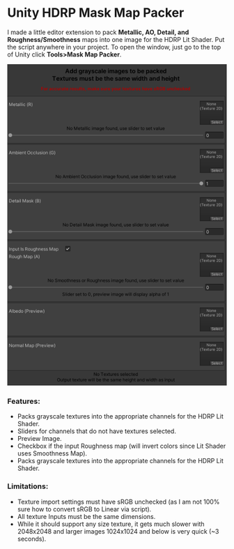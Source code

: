 # Unity HDRP Mask Map Packer

I made a little editor extension to pack 
**Metallic, AO, Detail, and Roughness/Smoothness** maps into one image for the HDRP Lit Shader. 
Put the script anywhere in your project. To open the window, just go to the top of Unity click **Tools>Mask Map Packer**.


![Unity HDRP Mask Map Packer](image/screenshot.png)


### Features:
* Packs grayscale textures into the appropriate channels for the HDRP Lit Shader.
* Sliders for channels that do not have textures selected.
* Preview Image.
* Checkbox if the input Roughness map (will invert colors since Lit Shader uses Smoothness Map).
* Packs grayscale textures into the appropriate channels for the HDRP Lit Shader.


### Limitations:
* Texture import settings must have sRGB unchecked (as I am not 100% sure how to convert sRGB to Linear via script).
* All texture Inputs must be the same dimensions.
* While it should support any size texture, it gets much slower with 2048x2048 and larger images 1024x1024 and below is very quick (~3 seconds).
